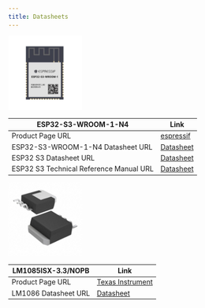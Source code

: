 ```yaml
---
title: Datasheets
---
```


<img src="MFG_Attachment-2-ESP32-S3-WROOM-1.jpg" width="150">

| **ESP32-S3-WROOM-1-N4**          | **Link**   |
|----------------------------------|------------|
| Product Page URL                              | [espressif](https://www.espressif.com/en/products/modules)                                                           | Found on Espressif.com |
| ESP32-S3-WROOM-1-N4 Datasheet URL             | [Datasheet](https://www.espressif.com/sites/default/files/documentation/esp32-s3-wroom-1_wroom-1u_datasheet_en.pdf)  |                        |
| ESP32 S3 Datasheet URL                        | [Datasheet](https://www.espressif.com/sites/default/files/documentation/esp32-s3_datasheet_en.pdf)                   | Has more detail on functions |
| ESP32 S3 Technical Reference Manual URL       | [Datasheet](https://www.espressif.com/sites/default/files/documentation/esp32-s3_technical_reference_manual_en.pdf)  | Has details on I/O multiplexing, USB, and others |


<img src="296~4200577-3~KTT~3.jpg" width="150">

| **LM1085ISX-3.3/NOPB**          | **Link**   |
|---------------------------------|------------|
| Product Page URL                              | [Texas Instrument](https://www.ti.com/product/LM1085/part-details/LM1085ISX-3.3/NOPB?keyMatch=LM1085ISX-3.3/NOPB&tisearch=universal_search&usecase=OPN) | Found on ti.com |
| LM1086 Datasheet URL                          | [Datasheet](https://www.ti.com/general/docs/suppproductinfo.tsp?distId=10&gotoUrl=https%3A%2F%2Fwww.ti.com%2Flit%2Fgpn%2Flm1085) |

